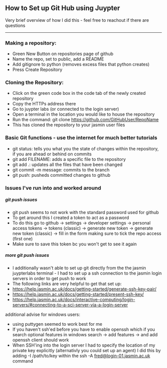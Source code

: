 ## How to Set up Git Hub using Juypter

Very brief overview of how I did this - feel free to reachout if there are questions

---


### Making a repository:
- Green New Button on repositories page of github
- Name the repo, set to public, add a README
- Add gitignore to python (removes excess files that python creates)
- Press Create Repository

### Cloning the Repository:
- Click on the green code box in the code tab of the newly created repository
- Copy the HTTPs address there
- Go to juypter labs (or connected to the login server)
- Open a terminal in the location you would like to house the repository
- Run the command: git clone https://github.com/GitHubUser/RepoName
- This has cloned the repository to your jasmin user files

### Basic Git functions - use the internet for much better tutorials
- git status: tells you what you the state of changes within the repository, if you are ahead or behind on commits
- git add FILENAME: adds a specific file to the repository
- git add .: updates all the files that have been changed
- git commit -m message: commits to the branch
- git push: pusheds committed changes to github

### Issues I've run into and worked around
##### git push issues
- git push seems to not work with the standard password used for github
- To get around this I created a token to act as a password
- To do this go to github -> settings -> developer settings -> personal access tokens -> tokens (classic) -> generate new token -> generate new token (classic) -> fill in the form making sure to tick the repo access (first one)
- Make sure to save this token bc you won't get to see it again

##### more git push issues
- I additionally wasn't able to set up git directly from the the jasmin juypterlabs terminal - I had to set up a ssh connection to the jasmin login servers in order to get push to work
- The following links are very helpful to get that set up:
- https://help.jasmin.ac.uk/docs/getting-started/generate-ssh-key-pair/
- https://help.jasmin.ac.uk/docs/getting-started/present-ssh-key/
- https://help.jasmin.ac.uk/docs/interactive-computing/login-servers/#connecting-to-a-sci-server-via-a-login-server

additional advise for windows users:
- using puttygen seemed to work best for me
- If you haven't ssh'ed before you have to enable openssh which if you search optional features in windows search -> add features -> and add openssh client should work
- When SSH'ing into the login server I had to specify the location of my private key explicitly (alternativly you could set up an agent) I did this by adding -I /path/to/key within the ssh -A fred@login-01.jasmin.ac.uk command